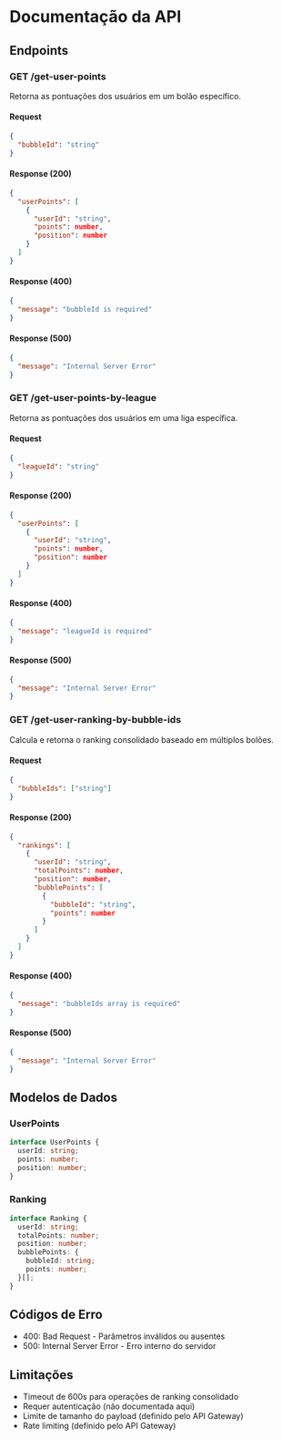 # Documentação da API

## Endpoints

### GET /get-user-points
Retorna as pontuações dos usuários em um bolão específico.

#### Request
```json
{
  "bubbleId": "string"
}
```

#### Response (200)
```json
{
  "userPoints": [
    {
      "userId": "string",
      "points": number,
      "position": number
    }
  ]
}
```

#### Response (400)
```json
{
  "message": "bubbleId is required"
}
```

#### Response (500)
```json
{
  "message": "Internal Server Error"
}
```

### GET /get-user-points-by-league
Retorna as pontuações dos usuários em uma liga específica.

#### Request
```json
{
  "leagueId": "string"
}
```

#### Response (200)
```json
{
  "userPoints": [
    {
      "userId": "string",
      "points": number,
      "position": number
    }
  ]
}
```

#### Response (400)
```json
{
  "message": "leagueId is required"
}
```

#### Response (500)
```json
{
  "message": "Internal Server Error"
}
```

### GET /get-user-ranking-by-bubble-ids
Calcula e retorna o ranking consolidado baseado em múltiplos bolões.

#### Request
```json
{
  "bubbleIds": ["string"]
}
```

#### Response (200)
```json
{
  "rankings": [
    {
      "userId": "string",
      "totalPoints": number,
      "position": number,
      "bubblePoints": [
        {
          "bubbleId": "string",
          "points": number
        }
      ]
    }
  ]
}
```

#### Response (400)
```json
{
  "message": "bubbleIds array is required"
}
```

#### Response (500)
```json
{
  "message": "Internal Server Error"
}
```

## Modelos de Dados

### UserPoints
```typescript
interface UserPoints {
  userId: string;
  points: number;
  position: number;
}
```

### Ranking
```typescript
interface Ranking {
  userId: string;
  totalPoints: number;
  position: number;
  bubblePoints: {
    bubbleId: string;
    points: number;
  }[];
}
```

## Códigos de Erro
- 400: Bad Request - Parâmetros inválidos ou ausentes
- 500: Internal Server Error - Erro interno do servidor

## Limitações
- Timeout de 600s para operações de ranking consolidado
- Requer autenticação (não documentada aqui)
- Limite de tamanho do payload (definido pelo API Gateway)
- Rate limiting (definido pelo API Gateway)